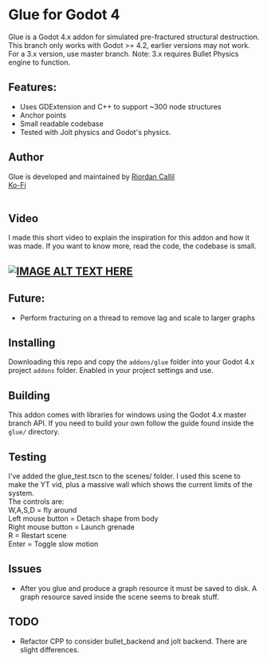 # Glue for Godot 4
Glue is a Godot 4.x addon for simulated pre-fractured structural destruction. This branch only works with Godot >= 4.2, earlier versions may not work. <br>
For a 3.x version, use master branch. Note: 3.x requires Bullet Physics engine to function.

## Features:
* Uses GDExtension and C++ to support ~300 node structures
* Anchor points
* Small readable codebase
* Tested with Jolt physics and Godot's physics. <br>


## Author
Glue is developed and maintained by [Riordan Callil](https://twitter.com/RiordanCallil)<br>
[Ko-Fi](https://ko-fi.com/upakai)
<br>
<br>

## Video
I made this short video to explain the inspiration for this addon and how it was made. If you want to know more, read the code, the codebase is small.

[![IMAGE ALT TEXT HERE](https://img.youtube.com/vi/z3tJwcHUo0o/0.jpg)](https://www.youtube.com/watch?v=z3tJwcHUo0o)
-------



## Future:
* Perform fracturing on a thread to remove lag and scale to larger graphs

## Installing
Downloading this repo and copy the ```addons/glue``` folder into your Godot 4.x project ```addons``` folder. Enabled in your project settings and use.

## Building
This addon comes with libraries for windows using the Godot 4.x master branch API. If you need to build your own follow the guide found inside the ```glue/``` directory.

## Testing
I've added the glue_test.tscn to the scenes/ folder. I used this scene to make the YT vid, plus a massive wall which shows the current limits of the system.
<br>The controls are:
<br>W,A,S,D = fly around
<br>Left mouse button = Detach shape from body
<br>Right mouse button = Launch grenade
<br>R = Restart scene
<br>Enter = Toggle slow motion

## Issues
* After you glue and produce a graph resource it must be saved to disk. A graph resource saved inside the scene seems to break stuff.

## TODO
- Refactor CPP to consider bullet_backend and jolt backend. There are slight differences. 